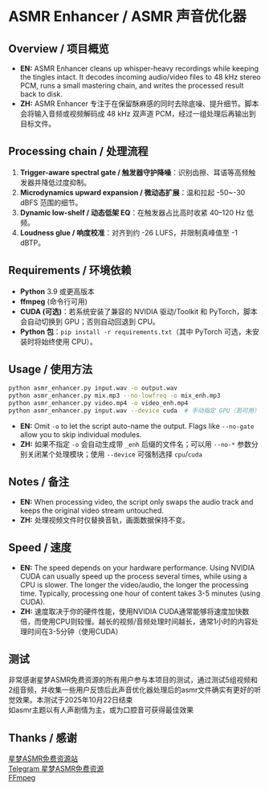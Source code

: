 # ASMR Enhancer / ASMR 声音优化器

## Overview / 项目概览
- **EN:** ASMR Enhancer cleans up whisper-heavy recordings while keeping the tingles intact. It decodes incoming audio/video files to 48 kHz stereo PCM, runs a small mastering chain, and writes the processed result back to disk.
- **ZH:** ASMR Enhancer 专注于在保留酥麻感的同时去除底噪、提升细节。脚本会将输入音频或视频解码成 48 kHz 双声道 PCM，经过一组处理后再输出到目标文件。

## Processing chain / 处理流程
1. **Trigger-aware spectral gate / 触发器守护降噪**：识别齿擦、耳语等高频触发器并降低过度抑制。
2. **Microdynamics upward expansion / 微动态扩展**：温和拉起 -50~-30 dBFS 范围的细节。
3. **Dynamic low-shelf / 动态低架 EQ**：在触发器占比高时收紧 40–120 Hz 低频。
4. **Loudness glue / 响度校准**：对齐到约 -26 LUFS，并限制真峰值至 -1 dBTP。

## Requirements / 环境依赖
- **Python** 3.9 或更高版本
- **ffmpeg** (命令行可用)
- **CUDA (可选)**：若系统安装了兼容的 NVIDIA 驱动/Toolkit 和 PyTorch，脚本会自动切换到 GPU；否则自动回退到 CPU。
- **Python 包**：`pip install -r requirements.txt`（其中 PyTorch 可选，未安装时将始终使用 CPU）。

## Usage / 使用方法
```bash
python asmr_enhancer.py input.wav -o output.wav
python asmr_enhancer.py mix.mp3 --no-lowfreq -o mix_enh.mp3
python asmr_enhancer.py video.mp4 -o video_enh.mp4
python asmr_enhancer.py input.wav --device cuda  # 手动指定 GPU（若可用）
```
- **EN:** Omit `-o` to let the script auto-name the output. Flags like `--no-gate` allow you to skip individual modules.
- **ZH:** 如果不指定 `-o` 会自动生成带 `_enh` 后缀的文件名；可以用 `--no-*` 参数分别关闭某个处理模块；使用 `--device` 可强制选择 `cpu`/`cuda` 

## Notes / 备注
- **EN:** When processing video, the script only swaps the audio track and keeps the original video stream untouched.
- **ZH:** 处理视频文件时仅替换音轨，画面数据保持不变。

## Speed / 速度
- **EN:** The speed depends on your hardware performance. Using NVIDIA CUDA can usually speed up the process several times, while using a CPU is slower. The longer the video/audio, the longer the processing time. Typically, processing one hour of content takes 3-5 minutes (using CUDA).
- **ZH:** 速度取决于你的硬件性能，使用NVIDIA CUDA通常能够将速度加快数倍，而使用CPU则较慢。越长的视频/音频处理时间越长，通常1小时的内容处理时间在3-5分钟（使用CUDA）

## 测试
非常感谢星梦ASMR免费资源的所有用户参与本项目的测试，通过测试5组视频和2组音频，并收集一些用户反馈后此声音优化器处理后的asmr文件确实有更好的听觉效果。本测试于2025年10月22日结束 <br>
如asmr主题以有人声剧情为主，或为口腔音可获得最佳效果

## Thanks / 感谢
[星梦ASMR免费资源站](https://www.asmrzy.top) <br>
[Telegram 星梦ASMR免费资源](https://t.me/asmrzytop) <br>
[FFmpeg](https://ffmpeg.org)
